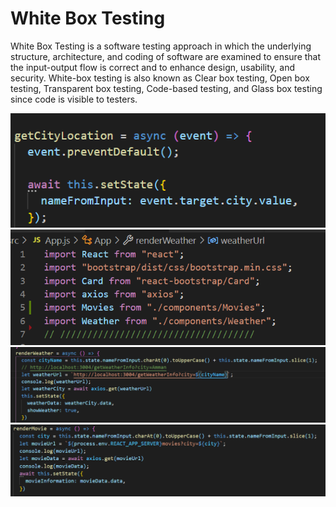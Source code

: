# White Box Testing 

White Box Testing is a software testing approach in which the underlying structure, architecture, and coding of software are examined to ensure that the input-output flow is correct and to enhance design, usability, and security. White-box testing is also known as Clear box testing, Open box testing, Transparent box testing, Code-based testing, and Glass box testing since code is visible to testers.


![1](img/1.png)
![2](img/2.png)
![2](img/3.png)
![4](img/4.png)





